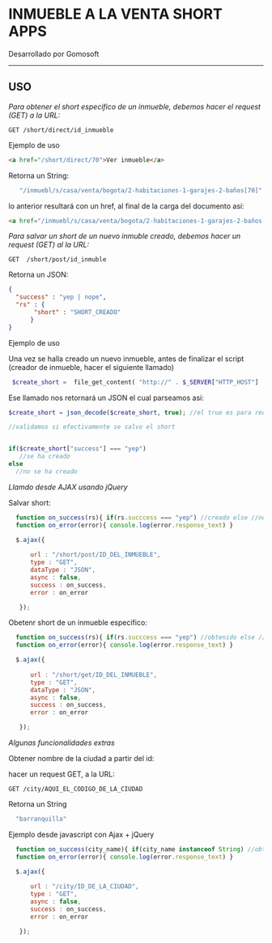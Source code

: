 INMUEBLE A LA VENTA SHORT APPS
==============================


Desarrollado por Gomosoft


___________


USO
---


*Para obtener el short especifico de un inmueble, debemos hacer el request (GET) a la URL:*

```
GET /short/direct/id_inmueble
```

Ejemplo de uso

```html
<a href="/short/direct/70">Ver inmueble</a>
```

Retorna un String:

```javascript
   "/inmuebl/s/casa/venta/bogota/2-habitaciones-1-garajes-2-baños[70]"
```



lo anterior resultará con un href, al final de la carga del documento así:

```html
<a href="/inmuebl/s/casa/venta/bogota/2-habitaciones-1-garajes-2-baños[70]">Ver inmueble</a>
```




*Para salvar un short de un nuevo inmuble creado, debemos hacer un request (GET) al la URL:*

```
GET  /short/post/id_inmuble
```

Retorna un JSON:


```json
{
  "success" : "yep | nope",
  "rs" : {
  	   "short" : "SHORT_CREADO"
      }	
}
```


Ejemplo de uso

Una vez se halla creado un nuevo inmueble, antes de finalizar el script (creador de inmueble, hacer el siguiente llamado)


```php
 $create_short =  file_get_content( "http://" . $_SERVER["HTTP_HOST"]  . "/short/post/CAMBIAR_ESTO_POR_EL_ID_DEL_INMUEBLE_CREADO");
```

Ese llamado nos retornará un JSON el cual parseamos así:


```php
$create_short = json_decode($create_short, true); //el true es para recibir el JSON en un array y no en un std_class

//validamos si efectivamente se salvo el short


if($create_short["success"] === "yep")
   //se ha creado 
else
  //no se ha creado 

```

*Llamdo desde AJAX usando jQuery*

Salvar short:

```javascript
  function on_success(rs){ if(rs.succcess === "yep") //creado else //no creado }
  function on_error(error){ console.log(error.response_text) }

  $.ajax({
     
      url : "/short/post/ID_DEL_INMUEBLE",
      type : "GET",
      dataType : "JSON",
      async : false,
      success : on_success,
      error : on_error

   });
```

Obetenr short de un inmueble especifico:


```javascript
  function on_success(rs){ if(rs.succcess === "yep") //obtenido else //no obtenido }
  function on_error(error){ console.log(error.response_text) }

  $.ajax({
     
      url : "/short/get/ID_DEL_INMUEBLE",
      type : "GET",
      dataType : "JSON",
      async : false,
      success : on_success,
      error : on_error

   });
```

*Algunas funcionalidades extras*


Obtener nombre de la ciudad a partir del id:

hacer un request GET, a la URL:

```
GET /city/AQUI_EL_CODIGO_DE_LA_CIUDAD
```

Retorna un String


```javascript
  "barranquilla"
```

Ejemplo desde javascript con Ajax + jQuery


```javascript
  function on_success(city_name){ if(city_name instanceof String) //obtenido  else //no obtenido }
  function on_error(error){ console.log(error.response_text) }

  $.ajax({
     
      url : "/city/ID_DE_LA_CIUDAD",
      type : "GET",
      async : false,
      success : on_success,
      error : on_error

   });
```





